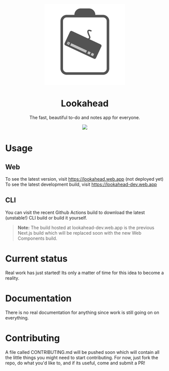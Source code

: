<p align="center">
<img src="./packages/branding/logo-light-circle.png"></img>

<h1 align="center">Lookahead</h1>

<p align="center">The fast, beautiful to-do and notes app for everyone.</p>
</p>

<p align="center">
    <img src="https://img.shields.io/discord/783381948835430431?color=7289da&label=discord&logo=discord&style=plastic" />
</p>

<!-- <p align="center">
    <img width="80%" src="./packages/branding/app-screenshot.png"></img>
</p> -->

# Usage

## Web

To see the latest version, visit
https://lookahead.web.app (not deployed yet)<br />
To see the latest development build, visit
https://lookahead-dev.web.app

## CLI

You can visit the recent Github Actions build to download the latest (unstable!) CLI build or build it yourself.

> **Note:** The build hosted at lookahead-dev.web.app is the previous Next.js build
> which will be replaced soon with the new Web Components build.

# Current status

Real work has just started! Its only a matter of time for this idea to become a reality.

# Documentation

There is no real documentation for anything since work is still going on on everything.

# Contributing

A file called CONTRIBUTING.md will be pushed soon which will contain all the little things you might need to start contributing. For now, just fork the repo, do what you'd like to, and if its useful, come and submit a PR!
